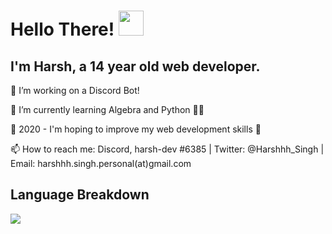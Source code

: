 # Hello There! <a href="https://www.gautamkrishnar.com/"><img src="https://media.giphy.com/media/hvRJCLFzcasrR4ia7z/giphy.gif" width="40px"></a>

## I'm Harsh, a 14 year old web developer.

🔭 I’m working on a Discord Bot! 

🧠 I’m currently learning Algebra and Python 🐍➗

🥅 2020 - I'm hoping to improve my web development skills 💪

📫 How to reach me: Discord, harsh-dev #6385 | Twitter: @Harshhh_Singh | Email: harshhh.singh.personal(at)gmail.com

[twitter]: https://twitter.com/Harshhh_singh
[youtube]: https://www.youtube.com/channel/UCeUQIgpJUxIA50adLVfw1bA?view_as=subscriber

## Language Breakdown

<img src="https://wakatime.com/share/@harshhhdev/931be6ee-6ecc-4fc2-a010-539433a34a18.svg">
